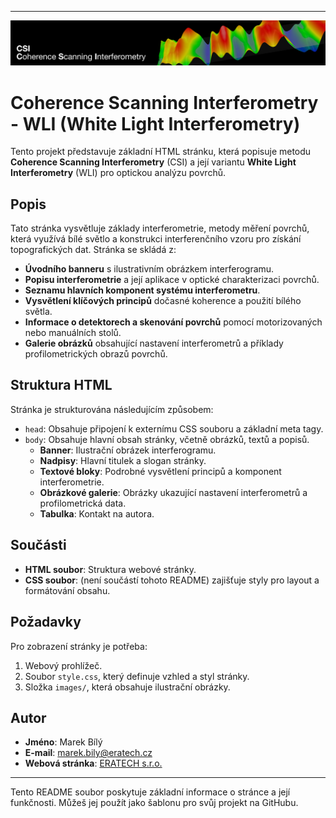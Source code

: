 

---

![](images/banner.png)

# Coherence Scanning Interferometry - WLI (White Light Interferometry)

Tento projekt představuje základní HTML stránku, která popisuje metodu **Coherence Scanning Interferometry** (CSI) a její variantu **White Light Interferometry** (WLI) pro optickou analýzu povrchů.

## Popis

Tato stránka vysvětluje základy interferometrie, metody měření povrchů, která využívá bílé světlo a konstrukci interferenčního vzoru pro získání topografických dat. Stránka se skládá z:

- **Úvodního banneru** s ilustrativním obrázkem interferogramu.
- **Popisu interferometrie** a její aplikace v optické charakterizaci povrchů.
- **Seznamu hlavních komponent systému interferometru**.
- **Vysvětlení klíčových principů** dočasné koherence a použití bílého světla.
- **Informace o detektorech a skenování povrchů** pomocí motorizovaných nebo manuálních stolů.
- **Galerie obrázků** obsahující nastavení interferometrů a příklady profilometrických obrazů povrchů.

## Struktura HTML

Stránka je strukturována následujícím způsobem:

- `head`: Obsahuje připojení k externímu CSS souboru a základní meta tagy.
- `body`: Obsahuje hlavní obsah stránky, včetně obrázků, textů a popisů.
    - **Banner**: Ilustrační obrázek interferogramu.
    - **Nadpisy**: Hlavní titulek a slogan stránky.
    - **Textové bloky**: Podrobné vysvětlení principů a komponent interferometrie.
    - **Obrázkové galerie**: Obrázky ukazující nastavení interferometrů a profilometrická data.
    - **Tabulka**: Kontakt na autora.

## Součásti

- **HTML soubor**: Struktura webové stránky.
- **CSS soubor**: (není součástí tohoto README) zajišťuje styly pro layout a formátování obsahu.

## Požadavky

Pro zobrazení stránky je potřeba:

1. Webový prohlížeč.
2. Soubor `style.css`, který definuje vzhled a styl stránky.
3. Složka `images/`, která obsahuje ilustrační obrázky.

## Autor

- **Jméno**: Marek Bílý  
- **E-mail**: [marek.bily@eratech.cz](mailto:marek.bily@eratech.cz)  
- **Webová stránka**: [ERATECH s.r.o.](https://eratech.cz)

---

Tento README soubor poskytuje základní informace o stránce a její funkčnosti. Můžeš jej použít jako šablonu pro svůj projekt na GitHubu.
